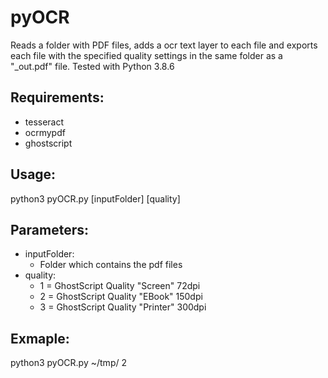 # pyOCR
Reads a folder with PDF files, adds a ocr text layer to each file and exports each file with the specified quality settings in the same folder as a "_out.pdf" file.
Tested with Python 3.8.6

## Requirements:

* tesseract
* ocrmypdf
* ghostscript

## Usage:

python3 pyOCR.py [inputFolder] [quality]

## Parameters:

* inputFolder:    
  * Folder which contains the pdf files
* quality:        
  * 1 = GhostScript Quality "Screen" 72dpi
  * 2 = GhostScript Quality "EBook" 150dpi
  * 3 = GhostScript Quality "Printer" 300dpi
                
## Exmaple:

python3 pyOCR.py ~/tmp/ 2
